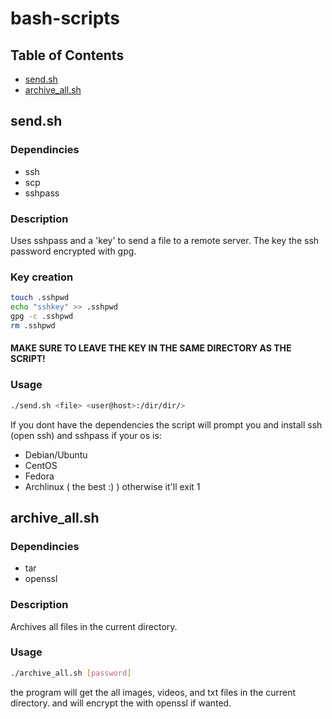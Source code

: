 # bash-scripts
## Table of Contents
- [send.sh](#sendsh)
- [archive_all.sh](#archiveallsh)


## send.sh
### Dependincies
- ssh
- scp
- sshpass
### Description
Uses sshpass and a 'key' to send a file to a remote server.
The key the ssh password encrypted with gpg.
### Key creation
```bash
touch .sshpwd
echo "sshkey" >> .sshpwd
gpg -c .sshpwd
rm .sshpwd
```
#### MAKE SURE TO LEAVE THE KEY IN THE SAME DIRECTORY AS THE SCRIPT!
### Usage
```bash
./send.sh <file> <user@host>:/dir/dir/>
```
If you dont have the dependencies the script will prompt you and install ssh (open ssh) and sshpass if your os is:
- Debian/Ubuntu
- CentOS
- Fedora
- Archlinux ( the best :) )
otherwise it'll exit 1

## archive_all.sh
### Dependincies
- tar
- openssl

### Description
Archives all files in the current directory.
### Usage
```bash
./archive_all.sh [password]
```
the program will get the all images, videos, and txt files in the current directory. and will encrypt the with openssl if wanted.

